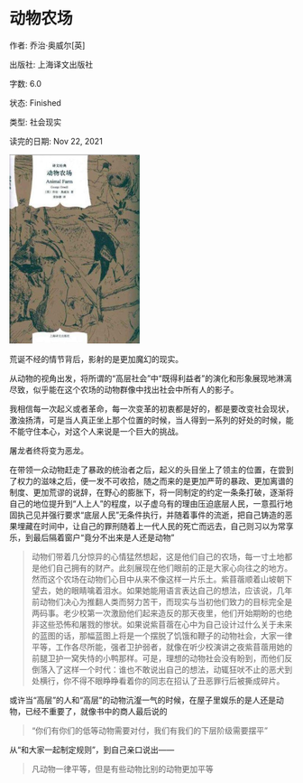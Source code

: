 # 动物农场

作者: 乔治·奥威尔[英]

出版社: 上海译文出版社

字数: 6.0

状态: Finished

类型: 社会现实

读完的日期: Nov 22, 2021

<img src="Untitled.imgs/image-20211122214752574.png" alt="image-20211122214752574" style="zoom: 67%;" />

荒诞不经的情节背后，影射的是更加魔幻的现实。

从动物的视角出发，将所谓的“高层社会”中“既得利益者”的演化和形象展现地淋漓尽致，似乎能在这个农场的动物群像中找出社会中所有人的影子。

我相信每一次起义或者革命，每一次变革的初衷都是好的，都是要改变社会现状，激浊扬清，可是当人真正坐上那个位置的时候，当人得到一系列的好处的时候，能不能守住本心，对这个人来说是一个巨大的挑战。

屠龙者终将变为恶龙。

在带领一众动物赶走了暴政的统治者之后，起义的头目坐上了领主的位置，在尝到了权力的滋味之后，便一发不可收拾，随之而来的是更加严苛的暴政、更加离谱的制度、更加荒谬的说辞，在野心的膨胀下，将一同制定的约定一条条打破，逐渐将自己的地位提升到“人上人”的程度，以子虚乌有的理由压迫底层人民，一意孤行地固执己见并强行要求“底层人民”无条件执行，并随着事件的流逝，把自己铸造的恶果埋藏在时间中，让自己的罪刑随着上一代人民的死亡而远去，自己则习以为常享乐，到最后隔着窗户“竟分不出来是人还是动物” 

> 动物们带着几分惊异的心情猛然想起，这是他们自己的农场，每一寸土地都是他们自己拥有的财产。此刻展现在他们眼前的正是大家心向往之的地方。然而这个农场在动物们心目中从来不像这样一片乐土。紫苜蓿顺着山坡朝下望去，她的眼睛噙着泪水。如果她能用语言表达自己的想法，应该说，几年前动物们决心为推翻人类而努力苦干，而现实与当初他们致力的目标完全是两码事。老少校第一次激励他们起来造反的那天夜里，他们开始期盼的也绝非这些恐怖和屠戮的惨状。如果说紫苜蓿在心中为自己设计过什么关于未来的蓝图的话，那幅蓝图上将是一个摆脱了饥饿和鞭子的动物社会，大家一律平等，工作各尽所能，强者卫护弱者，就像在听少校演讲之夜紫苜蓿用她的前腿卫护一窝失恃的小鸭那样。可是，理想的动物社会没有盼到，而他们反倒落入了这样一个时代：谁也不敢说出自己的想法，动辄狂吠不止的恶犬到处横行，你不得不眼睁睁看着你的同志在招认了丑恶罪行后被撕成碎片。

或许当“高层”的人和“高层”的动物沆瀣一气的时候，在屋子里娱乐的是人还是动物，已经不重要了，就像书中的商人最后说的

> “你们有你们的低等动物需要对付，我们有我们的下层阶级需要摆平”

从“和大家一起制定规则”，到自己亲口说出——

> 凡动物一律平等，但是有些动物比别的动物更加平等



